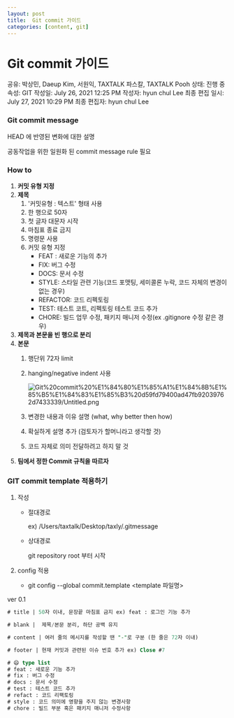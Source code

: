 ```yaml
---
layout: post
title:  Git commit 가이드
categories: [content, git]
---
```


# Git commit 가이드

공유: 박상민, Daeup Kim, 서원익, TAXTALK 파스칼, TAXTALK Pooh
상태: 진행 중
속성: GIT
작성일: July 26, 2021 12:25 PM
작성자: hyun chul Lee
최종 편집 일시: July 27, 2021 10:29 PM
최종 편집자: hyun chul Lee

### Git commit message

HEAD 에 반영된 변화에 대한 설명

공동작업을 위한 일원화 된 commit message rule 필요

### How to

1. **커밋 유형 지정**
2. **제목**
    1. '커밋유형 : 텍스트' 형태 사용
    2. 한 행으로 50자
    3. 첫 글자 대문자 시작
    4. 마침표 종료 금지
    5. 명령문 사용
    6. 커밋 유형 지정
        - FEAT : 새로운 기능의 추가
        - FIX: 버그 수정
        - DOCS: 문서 수정
        - STYLE: 스타일 관련 기능(코드 포맷팅, 세미콜론 누락, 코드 자체의 변경이 없는 경우)
        - REFACTOR: 코드 리펙토링
        - TEST: 테스트 코트, 리펙토링 테스트 코드 추가
        - CHORE: 빌드 업무 수정, 패키지 매니저 수정(ex .gitignore 수정 같은 경우)
3. **제목과 본문을 빈 행으로 분리**
4. **본문**
    1. 행단위 72자 limit
    2. hanging/negative indent 사용

        ![Git%20commit%20%E1%84%80%E1%85%A1%E1%84%8B%E1%85%B5%E1%84%83%E1%85%B3%20d59fd79400ad47fb92039762d7433339/Untitled.png](Git%20commit%20%E1%84%80%E1%85%A1%E1%84%8B%E1%85%B5%E1%84%83%E1%85%B3%20d59fd79400ad47fb92039762d7433339/Untitled.png)

    3. 변경한 내용과 이유 설명 (what, why better then how)
    4. 확실하게 설명 추가 (검토자가 할머니라고 생각할 것)
    5. 코드 자체로 의미 전달하려고 하지 말 것
5. **팀에서 정한 Commit 규칙을 따르자**

### GIT commit template 적용하기

1. 작성
    - 절대경로

        ex) /Users/taxtalk/Desktop/taxly/.gitmessage

    - 상대경로

        git repository root 부터 시작 

2. config 적용
    - git config --global commit.template <template 파일명>

ver 0.1

```sql
# title | 50자 이내, 문장끝 마침표 금지 ex) feat : 로그인 기능 추가

# blank |  제목/본문 분리, 하단 공백 유지

# content | 여러 줄의 메시지를 작성할 땐 "-"로 구분 (한 줄은 72자 이내)

# footer | 현재 커밋과 관련된 이슈 번호 추가 ex) Close #7

# 😄 type list
# feat : 새로운 기능 추가
# fix : 버그 수정
# docs : 문서 수정
# test : 테스트 코드 추가
# refact : 코드 리팩토링
# style : 코드 의미에 영향을 주지 않는 변경사항
# chore : 빌드 부분 혹은 패키지 매니저 수정사항
```